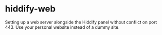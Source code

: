 # hiddify-web
Setting up a web server alongside the Hiddify panel without conflict on port 443. Use your personal website instead of a dummy site.
